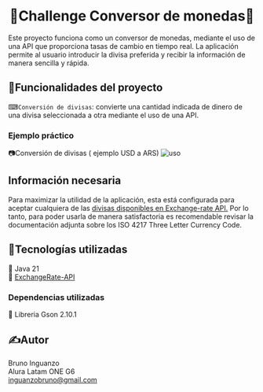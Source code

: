 <h1 align="center">🏦Challenge Conversor de monedas🏦</h1>

Este proyecto funciona como un conversor de monedas, mediante el uso de una API que proporciona tasas de cambio en tiempo real. La aplicación permite al usuario introducir la divisa preferida y recibir la información de manera sencilla y rápida. 

## <h2>🔨Funcionalidades del proyecto </h2>  

⌨`Conversión de divisas`: convierte una cantidad indicada de dinero de una divisa seleccionada a otra mediante el uso de una API.  

<h3>Ejemplo práctico</h3>

 📷Conversión de divisas ( ejemplo USD a ARS)
  ![uso](https://github.com/user-attachments/assets/e5d46932-54a7-4e22-a551-74eb4192961b)

## <h2>Información necesaria</h2>

Para maximizar la utilidad de la aplicación, esta está configurada para aceptar cualquiera de las [divisas disponibles en Exchange-rate API.](https://www.exchangerate-api.com/docs/supported-currencies) Por lo tanto, para poder usarla de manera satisfactoria es recomendable revisar la documentación adjunta sobre los ISO 4217 Three Letter Currency Code.

## <h2>🧰Tecnologías utilizadas</h2>  

📌 Java 21  
📌 [ExchangeRate-API](https://www.exchangerate-api.com)

<h3>Dependencias utilizadas</h3>

📌 Libreria Gson 2.10.1

## <h2>✍Autor</h2>

Bruno Inguanzo  
Alura Latam ONE G6  
inguanzobruno@gmail.com  

